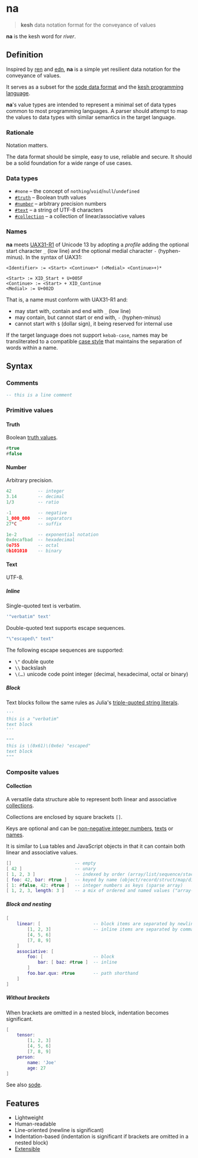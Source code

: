 # na

<!--
<p>&nbsp;</p>
<p align="center" width="100%"><img height="381px" alt="A Kesh map of the watershed of Sinshan Creek" src="https://i.imgur.com/JsIGehK.png"></p>
<p>&nbsp;</p>
-->

> **kesh** data notation format for the conveyance of values

**na** is the kesh word for _river_.

## Definition

Inspired by [ren](https://pointillistic.com/ren/) and [edn](https://github.com/edn-format/edn/), **na** is a simple yet resilient data notation for the conveyance of values.

It serves as a subset for the [sode data format](https://github.com/kesh-lang/sode) and the [kesh programming language](https://github.com/kesh-lang/kesh).

**na**'s value types are intended to represent a minimal set of data types common to most programming languages. A parser should attempt to map the values to data types with similar semantics in the target language.

### Rationale

Notation matters.

The data format should be simple, easy to use, reliable and secure. It should be a solid foundation for a wide range of use cases.

### Data types

- `#none` – the concept of `nothing`/`void`/`null`/`undefined`
- [`#truth`](#truth) – Boolean truth values
- [`#number`](#number) – arbitrary precision numbers
- [`#text`](#text) – a string of UTF-8 characters
- [`#collection`](#collection) – a collection of linear/associative values

### Names

**na** meets [UAX31-R1](https://unicode.org/reports/tr31/#R1) of Unicode 13 by adopting a _profile_ adding the optional start character `_` (low line) and the optional medial character `-` (hyphen-minus). In the syntax of UAX31:

    <Identifier> := <Start> <Continue>* (<Medial> <Continue>+)*

    <Start> := XID_Start + U+005F
    <Continue> := <Start> + XID_Continue
    <Medial> := U+002D

That is, a name must conform with UAX31-R1 and:
- may start with, contain and end with `_` (low line)
- may contain, but cannot start or end with, `-` (hyphen-minus)
- cannot start with `$` (dollar sign), it being reserved for internal use

If the target language does not support `kebab-case`, names may be transliterated to a compatible [case style](https://en.wikipedia.org/wiki/Naming_convention_(programming)#Multiple-word_identifiers) that maintains the separation of words within a name.

## Syntax

### Comments

```lua
-- this is a line comment
```

### Primitive values

#### Truth

Boolean [truth values](https://en.wikipedia.org/wiki/Truth_value).

```lua
#true
#false
```

#### Number

Arbitrary precision.

```lua
42          -- integer
3.14        -- decimal
1/3         -- ratio
```

```lua
-1          -- negative
1_000_000   -- separators
27°C        -- suffix
```

```lua
1e-2        -- exponential notation
0xdecafbad  -- hexadecimal
0o755       -- octal
0b101010    -- binary
```

#### Text

UTF-8.

##### Inline

Single-quoted text is verbatim.

```lua
'"verbatim" text'
```

Double-quoted text supports escape sequences.

```lua
"\"escaped\" text"
```

The following escape sequences are supported:

- `\"` double quote
- `\\` backslash
- `\(…)` unicode code point integer (decimal, hexadecimal, octal or binary)

##### Block

Text blocks follow the same rules as Julia's [triple-quoted string literals](https://docs.julialang.org/en/v1/manual/strings/#Triple-Quoted-String-Literals).

```py
'''
this is a "verbatim"
text block
'''
```

```py
"""
this is \(0x61)\(0x6e) "escaped"
text block
"""
```

### Composite values

#### Collection

A versatile data structure able to represent both linear and associative [collections](https://en.wikipedia.org/wiki/Collection_(abstract_data_type)).

Collections are enclosed by square brackets `[]`.

Keys are optional and can be [non-negative integer numbers](#number), [texts](#text) or [names](#names).

It is similar to Lua tables and JavaScript objects in that it can contain both linear and associative values.

```lua
[]                        -- empty
[ 42 ]                    -- unary
[ 1, 2, 3 ]               -- indexed by order (array/list/sequence/stack/queue)
[ foo: 42, bar: #true ]   -- keyed by name (object/record/struct/map/dict/hash)
[ 1: #false, 42: #true ]  -- integer numbers as keys (sparse array)
[ 1, 2, 3, length: 3 ]    -- a mix of ordered and named values ("array-like object")
```

##### Block and nesting

```lua
[
    linear: [                    -- block items are separated by newline
        [1, 2, 3]                -- inline items are separated by comma
        [4, 5, 6]
        [7, 8, 9]
    ]
    associative: [
        foo: [                   -- block
            bar: [ baz: #true ]  -- inline
        ]
        foo.bar.qux: #true       -- path shorthand
    ]
]
```

##### Without brackets

When brackets are omitted in a nested block, indentation becomes significant.

```lua
[
    tensor:
        [1, 2, 3]
        [4, 5, 6]
        [7, 8, 9]
    person:
        name: 'Joe'
        age: 27
]
```

See also [sode](https://github.com/kesh-lang/sode).

## Features

- Lightweight
- Human-readable
- Line-oriented (newline is significant)
- Indentation-based (indentation is significant if brackets are omitted in a nested block)
- [Extensible](extensions.md)

<!--
<sub>Illustration is [CC BY-NC-ND](https://creativecommons.org/licenses/by-nc-nd/4.0/) Ursula K. Le Guin Literary Trust. From [Ursula Le Guin](https://www.ursulakleguin.com/)'s novel about the Kesh, [Always Coming Home](https://www.ursulakleguin.com/always-coming-home-book).</sub>
-->
